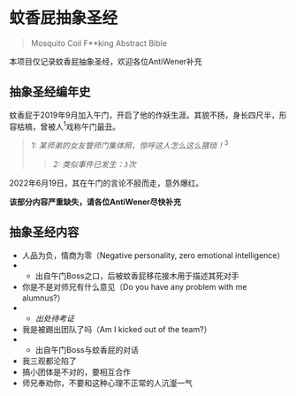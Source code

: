 # 蚊香屁抽象圣经
> Mosquito Coil F**king Abstract Bible

本项目仅记录蚊香屁抽象圣经，欢迎各位AntiWener补充

## 抽象圣经编年史

蚊香屁于2019年9月加入午门，开启了他的作妖生涯。其貌不扬，身长四尺半，形容枯槁，曾被人<sup>1</sup>戏称午门最丑。
>*1: 某师弟的女友瞥师门集体照，惊呼这人怎么这么猥琐！*<sup>3</sup>
>>*2: 类似事件已发生：`3`次*

2022年6月19日，其在午门的言论不胫而走，意外爆红。

**该部分内容严重缺失，请各位AntiWener尽快补充**

## 抽象圣经内容

- 人品为负，情商为零（Negative personality, zero emotional intelligence）
- - 出自午门Boss之口，后被蚊香屁移花接木用于描述其死对手
- 你是不是对师兄有什么意见（Do you have any problem with me alumnus?）
- - *出处待考证*
- 我是被踢出团队了吗（Am I kicked out of the team?）
- - 出自午门Boss与蚊香屁的对话
- 我三观都沦陷了
- 搞小团体是不对的，要相互合作
- 师兄奉劝你，不要和这种心理不正常的人沆瀣一气
